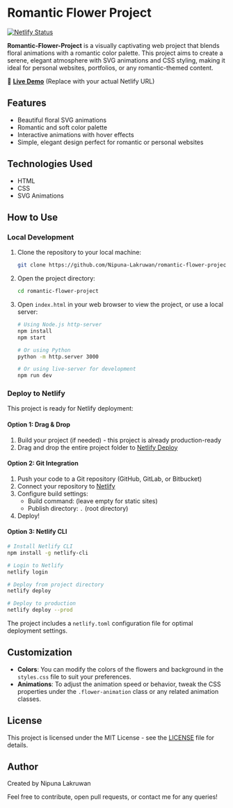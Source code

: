 # Romantic Flower Project

[![Netlify Status](https://api.netlify.com/api/v1/badges/YOUR_SITE_ID/deploy-status.svg)](https://app.netlify.com/sites/YOUR_SITE_NAME/deploys)

**Romantic-Flower-Project** is a visually captivating web project that blends floral animations with a romantic color palette. This project aims to create a serene, elegant atmosphere with SVG animations and CSS styling, making it ideal for personal websites, portfolios, or any romantic-themed content.

🌸 **[Live Demo](https://romantic-flowers.netlify.app/)** (Replace with your actual Netlify URL)

## Features

- Beautiful floral SVG animations
- Romantic and soft color palette
- Interactive animations with hover effects
- Simple, elegant design perfect for romantic or personal websites

## Technologies Used

- HTML
- CSS
- SVG Animations

## How to Use

### Local Development

1. Clone the repository to your local machine:

   ```bash
   git clone https://github.com/Nipuna-Lakruwan/romantic-flower-project.git
   ```

2. Open the project directory:

   ```bash
   cd romantic-flower-project
   ```

3. Open `index.html` in your web browser to view the project, or use a local server:

   ```bash
   # Using Node.js http-server
   npm install
   npm start

   # Or using Python
   python -m http.server 3000

   # Or using live-server for development
   npm run dev
   ```

### Deploy to Netlify

This project is ready for Netlify deployment:

#### Option 1: Drag & Drop

1. Build your project (if needed) - this project is already production-ready
2. Drag and drop the entire project folder to [Netlify Deploy](https://app.netlify.com/drop)

#### Option 2: Git Integration

1. Push your code to a Git repository (GitHub, GitLab, or Bitbucket)
2. Connect your repository to [Netlify](https://app.netlify.com)
3. Configure build settings:
   - Build command: (leave empty for static sites)
   - Publish directory: `.` (root directory)
4. Deploy!

#### Option 3: Netlify CLI

```bash
# Install Netlify CLI
npm install -g netlify-cli

# Login to Netlify
netlify login

# Deploy from project directory
netlify deploy

# Deploy to production
netlify deploy --prod
```

The project includes a `netlify.toml` configuration file for optimal deployment settings.

## Customization

- **Colors**: You can modify the colors of the flowers and background in the `styles.css` file to suit your preferences.
- **Animations**: To adjust the animation speed or behavior, tweak the CSS properties under the `.flower-animation` class or any related animation classes.

## License

This project is licensed under the MIT License - see the [LICENSE](LICENSE) file for details.

## Author

Created by Nipuna Lakruwan

Feel free to contribute, open pull requests, or contact me for any queries!
